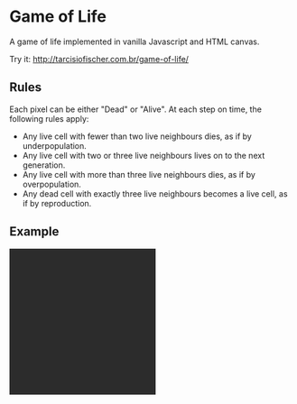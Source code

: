 # Game of Life

A game of life implemented in vanilla Javascript and HTML canvas.

Try it: http://tarcisiofischer.com.br/game-of-life/


## Rules

Each pixel can be either "Dead" or "Alive".
At each step on time, the following rules apply:
- Any live cell with fewer than two live neighbours dies, as if by underpopulation.
- Any live cell with two or three live neighbours lives on to the next generation.
- Any live cell with more than three live neighbours dies, as if by overpopulation.
- Any dead cell with exactly three live neighbours becomes a live cell, as if by reproduction.


## Example

![Example](./example.gif)

